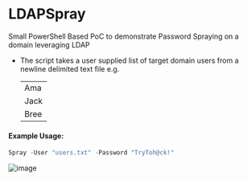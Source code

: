 # LDAPSpray
Small PowerShell  Based PoC to demonstrate Password Spraying on a domain leveraging LDAP

- The script takes a user supplied list of target domain users from a newline delimited text file e.g.

    |   | 
    | ------------- | 
    | Ama  | 
    | Jack  | 
    | Bree  | 

#### Example Usage:
```PowerShell
Spray -User "users.txt" -Password "TryToh@ck!"
```

![image](https://github.com/anans3-gh/LDAPSpray/assets/57995347/76fdf6a3-5212-4471-a7b3-6a770a20cecd)

